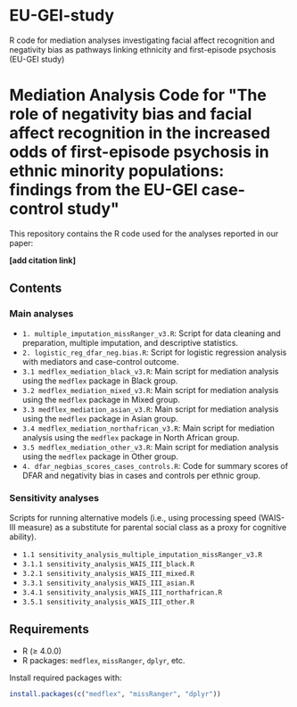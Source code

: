 # EU-GEI-study
R code for mediation analyses investigating facial affect recognition and negativity bias as pathways linking ethnicity and first-episode psychosis (EU-GEI study)

# Mediation Analysis Code for "The role of negativity bias and facial affect recognition in the increased odds of first-episode psychosis in ethnic minority populations: findings from the EU-GEI case-control study"

This repository contains the R code used for the analyses reported in our paper:

**[add citation link]**

## Contents
### Main analyses

- `1. multiple_imputation_missRanger_v3.R`: Script for data cleaning and preparation, multiple imputation, and descriptive statistics.
- `2. logistic_reg_dfar_neg.bias.R`: Script for logistic regression analysis with mediators and case-control outcome.
- `3.1 medflex_mediation_black_v3.R`: Main script for mediation analysis using the `medflex` package in Black group.
- `3.2 medflex_mediation_mixed_v3.R`: Main script for mediation analysis using the `medflex` package in Mixed group.
- `3.3 medflex_mediation_asian_v3.R`: Main script for mediation analysis using the `medflex` package in Asian group.
- `3.4 medflex_mediation_northafrican_v3.R`: Main script for mediation analysis using the `medflex` package in North African group.
- `3.5 medflex_mediation_other_v3.R`: Main script for mediation analysis using the `medflex` package in Other group.
- `4. dfar_negbias_scores_cases_controls.R`: Code for summary scores of DFAR and negativity bias in cases and controls per ethnic group.

### Sensitivity analyses 
Scripts for running alternative models (i.e., using processing speed (WAIS-III measure) as a substitute for parental social class as a proxy for cognitive ability).

- `1.1 sensitivity_analysis_multiple_imputation_missRanger_v3.R`
- `3.1.1 sensitivity_analysis_WAIS_III_black.R`
- `3.2.1 sensitivity_analysis_WAIS_III_mixed.R`
- `3.3.1 sensitivity_analysis_WAIS_III_asian.R`
- `3.4.1 sensitivity_analysis_WAIS_III_northafrican.R`
- `3.5.1 sensitivity_analysis_WAIS_III_other.R`

## Requirements

- R (≥ 4.0.0)
- R packages: `medflex`, `missRanger`, `dplyr`, etc.

Install required packages with:

```R
install.packages(c("medflex", "missRanger", "dplyr"))
